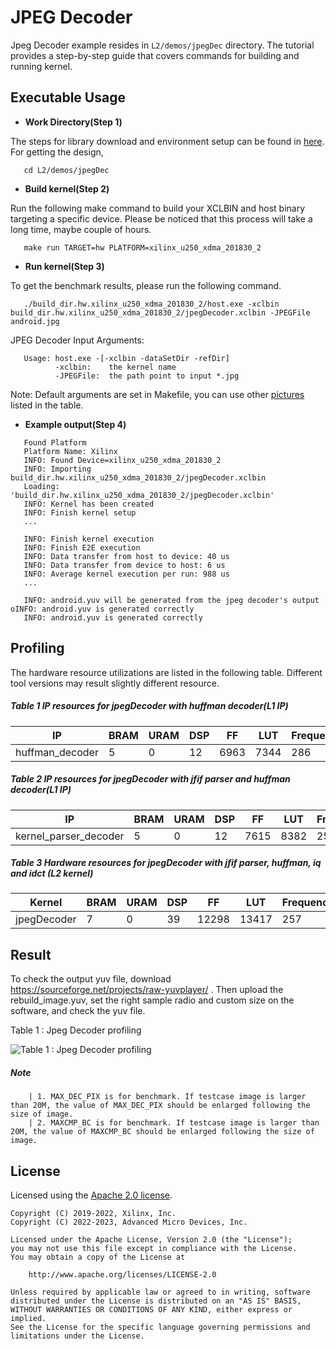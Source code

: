 JPEG Decoder
============

Jpeg Decoder example resides in ``L2/demos/jpegDec`` directory. The tutorial provides a step-by-step guide that covers commands for building and running kernel.

Executable Usage
----------------

* **Work Directory(Step 1)**

The steps for library download and environment setup can be found in [here](https://github.com/Xilinx/Vitis_Libraries/tree/master/codec/L2/demos#building). For getting the design,

```
   cd L2/demos/jpegDec
```

* **Build kernel(Step 2)**

Run the following make command to build your XCLBIN and host binary targeting a specific device. Please be noticed that this process will take a long time, maybe couple of hours.

```
   make run TARGET=hw PLATFORM=xilinx_u250_xdma_201830_2
```   

* **Run kernel(Step 3)**

To get the benchmark results, please run the following command.

```
   ./build_dir.hw.xilinx_u250_xdma_201830_2/host.exe -xclbin build_dir.hw.xilinx_u250_xdma_201830_2/jpegDecoder.xclbin -JPEGFile android.jpg
```   

JPEG Decoder Input Arguments:

```
   Usage: host.exe -[-xclbin -dataSetDir -refDir]
          -xclbin:    the kernel name
          -JPEGFile:  the path point to input *.jpg
```          

Note: Default arguments are set in Makefile, you can use other [pictures](https://github.com/Xilinx/Vitis_Libraries/tree/master/codec/L2/demos#pictures) listed in the table.

* **Example output(Step 4)** 

```
   Found Platform
   Platform Name: Xilinx
   INFO: Found Device=xilinx_u250_xdma_201830_2
   INFO: Importing build_dir.hw.xilinx_u250_xdma_201830_2/jpegDecoder.xclbin
   Loading: 'build_dir.hw.xilinx_u250_xdma_201830_2/jpegDecoder.xclbin'
   INFO: Kernel has been created
   INFO: Finish kernel setup
   ...

   INFO: Finish kernel execution
   INFO: Finish E2E execution
   INFO: Data transfer from host to device: 40 us
   INFO: Data transfer from device to host: 6 us
   INFO: Average kernel execution per run: 988 us
   ...

   INFO: android.yuv will be generated from the jpeg decoder's output   oINFO: android.yuv is generated correctly
   INFO: android.yuv is generated correctly
```   

Profiling
---------

The hardware resource utilizations are listed in the following table.
Different tool versions may result slightly different resource.

##### Table 1 IP resources for jpegDecoder with huffman decoder(L1 IP)

|           IP          |   BRAM   |   URAM   |    DSP   |    FF    |   LUT   | Frequency(MHz)  |
|-----------------------|----------|----------|----------|----------|---------|-----------------|
|     huffman_decoder   |     5    |     0    |    12    |    6963  |   7344  |       286       |

##### Table 2 IP resources for jpegDecoder with jfif parser and huffman decoder(L1 IP)

|           IP          |   BRAM   |   URAM   |    DSP   |    FF    |   LUT   | Frequency(MHz)  |
|-----------------------|----------|----------|----------|----------|---------|-----------------|
| kernel_parser_decoder |     5    |     0    |    12    |    7615  |   8382  |       257       |

##### Table 3 Hardware resources for jpegDecoder with jfif parser, huffman, iq and idct (L2 kernel)   

|        Kernel         |   BRAM   |   URAM   |    DSP   |    FF    |   LUT   | Frequency(MHz)  |
|-----------------------|----------|----------|----------|----------|---------|-----------------|
|      jpegDecoder      |     7    |     0    |    39    |   12298  |  13417  |       257       |

Result
------

To check the output yuv file, download https://sourceforge.net/projects/raw-yuvplayer/ . 
Then upload the rebuild_image.yuv, set the right sample radio and custom size on the software, and check the yuv file.

Table 1 : Jpeg Decoder profiling

![Table 1 : Jpeg Decoder profiling](../../../docs/images/jpegDecoderpofile.png)

##### Note      
```      
    | 1. MAX_DEC_PIX is for benchmark. If testcase image is larger than 20M, the value of MAX_DEC_PIX should be enlarged following the size of image.   
    | 2. MAXCMP_BC is for benchmark. If testcase image is larger than 20M, the value of MAXCMP_BC should be enlarged following the size of image.   
```

## License

Licensed using the [Apache 2.0 license](https://www.apache.org/licenses/LICENSE-2.0).

    Copyright (C) 2019-2022, Xilinx, Inc.
    Copyright (C) 2022-2023, Advanced Micro Devices, Inc.
    
    Licensed under the Apache License, Version 2.0 (the "License");
    you may not use this file except in compliance with the License.
    You may obtain a copy of the License at
    
        http://www.apache.org/licenses/LICENSE-2.0
    
    Unless required by applicable law or agreed to in writing, software
    distributed under the License is distributed on an "AS IS" BASIS,
    WITHOUT WARRANTIES OR CONDITIONS OF ANY KIND, either express or implied.
    See the License for the specific language governing permissions and
    limitations under the License.
